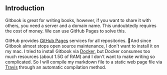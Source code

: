 ## Introduction
Gitbook is great for writing books, however, if you want to share it with others, you need a server and a domain name. This undoubtedly requires the cost of money. We can use GitHub Pages to solve this.

GitHub provides [GitHub Pages](https://pages.github.com/) services for all repositories. And since Gitbook almost stops open source maintenance, I don't want to install it on my mac. I tried to install Gitbook via [Docker](https://hub.docker.com/r/fellah/gitbook), but Docker consumes too much resources (about 1.5G of RAM) and I don't want to make writing so complicated. So I will compile my markdown file to a static web page file via [Travis](https://travis-ci.org) through an automatic compilation method.

